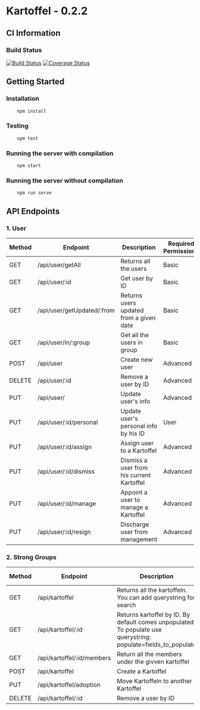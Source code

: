 # Kartoffel - 0.2.2

##  CI Information
### Build Status
[![Build Status](https://travis-ci.org/rabiran/Kartoffel.svg?branch=master)](https://travis-ci.org/rabiran/Kartoffel)
[![Coverage Status](https://coveralls.io/repos/github/rabiran/Kartoffel/badge.svg?branch=master)](https://coveralls.io/github/rabiran/Kartoffel?branch=master)


## Getting Started
### Installation
        npm install

### Testing
        npm test

### Running the server with compilation
        npm start

### Running the server without compilation
        npm run serve

## API Endpoints
### 1. User
| Method 	| Endpoint          	        | Description                                   | Required Permissions  | Example           	        |
|--------	|-----------------------------  |--------------------------------------------   |---------------------  |-----------------------------  |
| GET    	| /api/user/getAll     	        | Returns all the users            	        | Basic                 | /api/user/getAll     	        |
| GET           | /api/user/:id                 | Get user by ID                                | Basic                 | /api/user/1234567             |
| GET    	| /api/user/getUpdated/:from               | Returns users updated from a given date       | Basic                 | /api/user/getUpdated/1500000000000	|
| GET           | /api/user/in/:group           | Get all the users in group                    | Basic                 | /api/user/in/111111           |
| POST    	| /api/user                     | Create new user                	        | Advanced              | /api/user          	        |
| DELETE        | /api/user/:id                 | Remove a user by ID                           | Advanced              | /api/user/1234567             |
| PUT           | /api/user/                    | Update user's info                            | Advanced              | /api/user                     |
| PUT           | /api/user/:id/personal        | Update user's personal info by his ID         | User                  | /api/user/1234567/personal    |
| PUT           | /api/user/:id/assign              | Assign user to a Kartoffel                    | Advanced              | /api/user/1234567/assign              |
| PUT           | /api/user/:id/dismiss             | Dismiss a user from his current Kartoffel     | Advanced              | /api/user/1234567/dismiss             |
| PUT           | /api/user/:id/manage              | Appoint a user to manage a Kartoffel          | Advanced              | /api/user/1234567/manage              |
| PUT           | /api/user/:id/resign              | Discharge user from management                | Advanced              | /api/user/1234567/resign              |

### 2. Strong Groups
| Method        | Endpoint          	        | Description                                   | Required Permissions  | Example           	        |
|--------	|-------------------------------|---------------------------------------------  |----------------------	|----------------------------   |
| GET    	| /api/kartoffel         | Returns all the kartoffeln. You can add querystring for search      	        | Basic                 | /api/kartoffel    	|
| GET    	| /api/kartoffel/:id            | Returns kartoffel by ID. By default comes unpopulated. To populate use querystring: populate=fields_to_populate     	                | Basic                 | /api/kartoffel/1234567?populate=children     	|
| GET     | /api/kartoffel/:id/members    | Return all the members under the givven kartoffel    | Basic                 | /api/kartoffel/1234567/members
| POST    	| /api/kartoffel                | Create a Kartoffel                            | Advanced              | /api/kartoffel/adoption     	|
| PUT    	| /api/kartoffel/adoption       | Move Kartoffeln to another Kartoffel          | Advanced              | /api/kartoffel/adoption     	|
| DELETE        | /api/kartoffel/:id            | Remove a user by ID                           | Advanced              | /api/kartoffel/1234567        |
